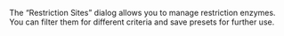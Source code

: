 

The “Restriction Sites” dialog allows you to manage restriction enzymes.
You can filter them for different criteria and save presets for further
use.

